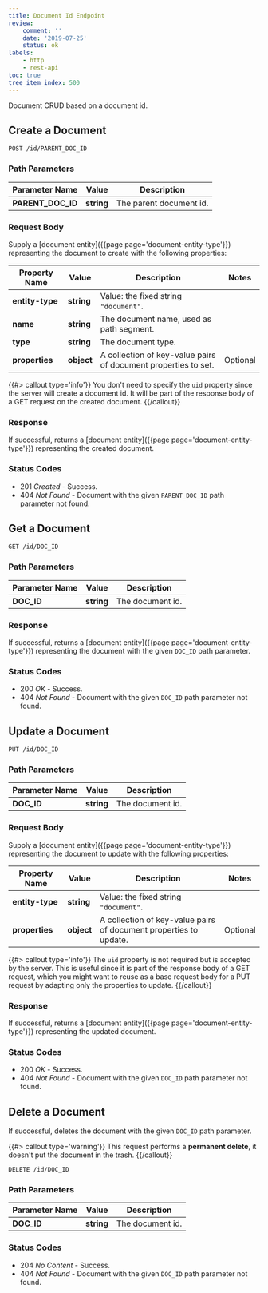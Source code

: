 ```yaml
---
title: Document Id Endpoint
review:
    comment: ''
    date: '2019-07-25'
    status: ok
labels:
    - http
    - rest-api
toc: true
tree_item_index: 500
---
```


Document CRUD based on a document id.

## Create a Document

```
POST /id/PARENT_DOC_ID
```

### Path Parameters

| Parameter Name    | Value      | Description             |
| ----------------- | ---------- | ----------------------- |
| **PARENT_DOC_ID** | **string** | The parent document id. |

### Request Body

Supply a [document entity]({{page page='document-entity-type'}}) representing the document to create with the following properties:

| Property Name   | Value      | Description                                                    | Notes    |
| --------------- | ---------- | -------------------------------------------------------------- | -------- |
| **entity-type** | **string** | Value: the fixed string `"document"`.                          |          |
| **name**        | **string** | The document name, used as path segment.                       |          |
| **type**        | **string** | The document type.                                             |          |
| **properties**  | **object** | A collection of key-value pairs of document properties to set. | Optional |

{{#> callout type='info'}}
You don't need to specify the `uid` property since the server will create a document id. It will be part of the response body of a GET request on the created document.
{{/callout}}

### Response

If successful, returns a [document entity]({{page page='document-entity-type'}}) representing the created document.

### Status Codes

- 201 *Created* - Success.
- 404 *Not Found* - Document with the given `PARENT_DOC_ID` path parameter not found.

## Get a Document

```
GET /id/DOC_ID
```

### Path Parameters

| Parameter Name | Value      | Description      |
| -------------- | ---------- | ---------------- |
| **DOC_ID**     | **string** | The document id. |

### Response

If successful, returns a [document entity]({{page page='document-entity-type'}}) representing the document with the given `DOC_ID` path parameter.

### Status Codes

- 200 *OK* - Success.
- 404 *Not Found* - Document with the given `DOC_ID` path parameter not found.

## Update a Document

```
PUT /id/DOC_ID
```

### Path Parameters

| Parameter Name | Value      | Description      |
| -------------- | ---------- | ---------------- |
| **DOC_ID**     | **string** | The document id. |

### Request Body

Supply a [document entity]({{page page='document-entity-type'}}) representing the document to update with the following properties:

| Property Name   | Value      | Description                                                       | Notes    |
| --------------- | ---------- | ----------------------------------------------------------------- | -------- |
| **entity-type** | **string** | Value: the fixed string `"document"`.                             |          |
| **properties**  | **object** | A collection of key-value pairs of document properties to update. | Optional |

{{#> callout type='info'}}
The `uid` property is not required but is accepted by the server. This is useful since it is part of the response body of a GET request, which you might want to reuse as a base request body for a PUT request by adapting only the properties to update.
{{/callout}}

### Response

If successful, returns a [document entity]({{page page='document-entity-type'}}) representing the updated document.

### Status Codes

- 200 *OK* - Success.
- 404 *Not Found* - Document with the given `DOC_ID` path parameter not found.

## Delete a Document

If successful, deletes the document with the given `DOC_ID` path parameter.

{{#> callout type='warning'}}
This request performs a **permanent delete**, it doesn't put the document in the trash.
{{/callout}}

```
DELETE /id/DOC_ID
```

### Path Parameters

| Parameter Name | Value      | Description      |
| -------------- | ---------- | ---------------- |
| **DOC_ID**     | **string** | The document id. |

### Status Codes

- 204 *No Content* - Success.
- 404 *Not Found* - Document with the given `DOC_ID` path parameter not found.
